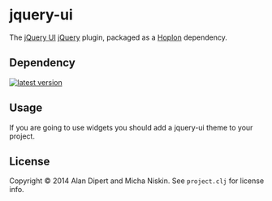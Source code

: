 # jquery-ui

The [jQuery UI][2] [jQuery][5] plugin, packaged as a [Hoplon][1] dependency.

## Dependency

[![latest version][4]][3]

## Usage

If you are going to use widgets you should add a jquery-ui theme to your project.

## License

Copyright © 2014 Alan Dipert and Micha Niskin. See `project.clj` for license info.

[1]: http://hoplon.io
[2]: http://jqueryui.com
[3]: https://clojars.org/io.hoplon.vendor/jquery-ui
[4]: https://clojars.org/io.hoplon.vendor/jquery-ui/latest-version.svg?cache=1
[5]: http://jquery.com
